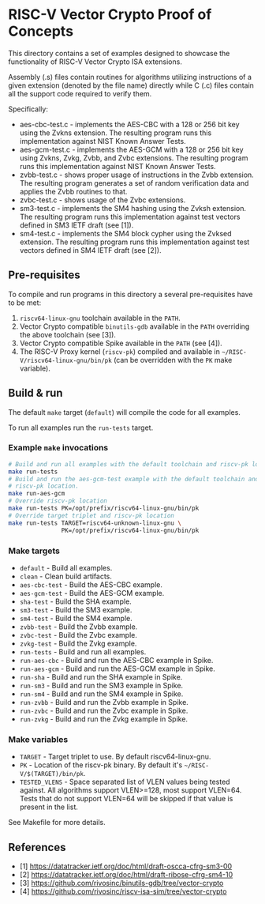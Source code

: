 RISC-V Vector Crypto Proof of Concepts
======================================

This directory contains a set of examples designed to showcase the
functionality of RISC-V Vector Crypto ISA extensions.

Assembly (.s) files contain routines for algorithms utilizing instructions of a
given extension (denoted by the file name) directly while C (.c) files contain
all the support code required to verify them.

Specifically:

- aes-cbc-test.c - implements the AES-CBC with a 128 or 256 bit key using the
  Zvkns extension. The resulting program runs this implementation against NIST
  Known Answer Tests.
- aes-gcm-test.c - implements the AES-GCM with a 128 or 256 bit key using Zvkns,
  Zvkg, Zvbb, and Zvbc extensions. The resulting program runs
  this implementation against NIST Known Answer Tests.
- zvbb-test.c - shows proper usage of instructions in the Zvbb extension. The
  resulting program generates a set of random verification data and applies
  the Zvbb routines to that.
- zvbc-test.c - shows usage of the Zvbc extensions.
- sm3-test.c - implements the SM4 hashing using the Zvksh extension. The
  resulting program runs this implementation against test vectors defined in
  SM3 IETF draft (see [1]).
- sm4-test.c - implements the SM4 block cypher using the Zvksed extension. The
  resulting program runs this implementation against test vectors defined in
  SM4 IETF draft (see [2]).

Pre-requisites
--------------

To compile and run programs in this directory a several pre-requisites have to
be met:

1. `riscv64-linux-gnu` toolchain available in the `PATH`.
2. Vector Crypto compatible `binutils-gdb` available in the `PATH` overriding
   the above toolchain (see [3]).
3. Vector Crypto compatible Spike available in the `PATH` (see [4]).
4. The RISC-V Proxy kernel (`riscv-pk`) compiled and available in
   `~/RISC-V/riscv64-linux-gnu/bin/pk` (can be overridden with the `PK` make
   variable).

Build & run
-----------

The default `make` target (`default`) will compile the code for all examples.

To run all examples run the `run-tests` target.

### Example `make` invocations

```bash
# Build and run all examples with the default toolchain and riscv-pk location
make run-tests
# Build and run the aes-gcm-test example with the default toolchain and
# riscv-pk location.
make run-aes-gcm
# Override riscv-pk location
make run-tests PK=/opt/prefix/riscv64-linux-gnu/bin/pk
# Override target triplet and riscv-pk location
make run-tests TARGET=riscv64-unknown-linux-gnu \
               PK=/opt/prefix/riscv64-linux-gnu/bin/pk
```

### Make targets

- `default` - Build all examples.
- `clean` - Clean build artifacts.
- `aes-cbc-test` - Build the AES-CBC example.
- `aes-gcm-test` - Build the AES-GCM example.
- `sha-test` - Build the SHA example.
- `sm3-test` - Build the SM3 example.
- `sm4-test` - Build the SM4 example.
- `zvbb-test` - Build the Zvbb example.
- `zvbc-test` - Build the Zvbc example.
- `zvkg-test` - Build the Zvkg example.
- `run-tests` - Build and run all examples.
- `run-aes-cbc` - Build and run the AES-CBC example in Spike.
- `run-aes-gcm` - Build and run the AES-GCM example in Spike.
- `run-sha` - Build and run the SHA example in Spike.
- `run-sm3` - Build and run the SM3 example in Spike.
- `run-sm4` - Build and run the SM4 example in Spike.
- `run-zvbb` - Build and run the Zvbb example in Spike.
- `run-zvbc` - Build and run the Zvbc example in Spike.
- `run-zvkg` - Build and run the Zvkg example in Spike.

### Make variables

- `TARGET` - Target triplet to use. By default riscv64-linux-gnu.
- `PK` - Location of the riscv-pk binary. By default it's
  `~/RISC-V/$(TARGET)/bin/pk`.
- `TESTED_VLENS` - Space separated list of VLEN values being tested
   against. All algorithms support VLEN>=128, most support VLEN=64.
   Tests that do not support VLEN=64 will be skipped if that value
   is present in the list.

See Makefile for more details.

References
----------

- [1] https://datatracker.ietf.org/doc/html/draft-oscca-cfrg-sm3-00
- [2] https://datatracker.ietf.org/doc/html/draft-ribose-cfrg-sm4-10
- [3] https://github.com/rivosinc/binutils-gdb/tree/vector-crypto
- [4] https://github.com/rivosinc/riscv-isa-sim/tree/vector-crypto
